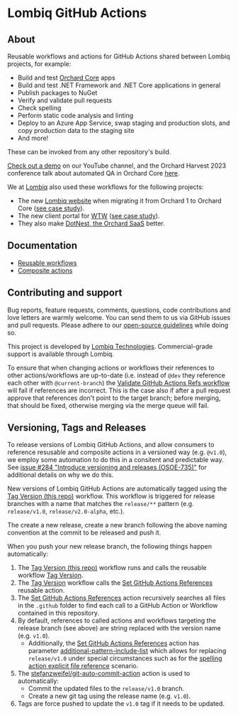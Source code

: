 # Lombiq GitHub Actions

## About

Reusable workflows and actions for GitHub Actions shared between Lombiq projects, for example:

- Build and test [Orchard Core](https://www.orchardcore.net/) apps
- Build and test .NET Framework and .NET Core applications in general
- Publish packages to NuGet
- Verify and validate pull requests
- Check spelling
- Perform static code analysis and linting
- Deploy to an Azure App Service, swap staging and production slots, and copy production data to the staging site
- And more!

These can be invoked from any other repository's build.

[Check out a demo](https://www.youtube.com/watch?v=bhMnX0TsybM) on our YouTube channel, and the Orchard Harvest 2023 conference talk about automated QA in Orchard Core [here](https://youtu.be/CHdhwD2NHBU).

We at [Lombiq](https://lombiq.com/) also used these workflows for the following projects:

- The new [Lombiq website](https://lombiq.com/) when migrating it from Orchard 1 to Orchard Core ([see case study](https://lombiq.com/blog/how-we-renewed-and-migrated-lombiq-com-from-orchard-1-to-orchard-core)).
- The new client portal for [WTW](https://www.wtwco.com/) ([see case study](https://lombiq.com/blog/lombiq-s-journey-with-wtw-s-client-portal)).<!-- #spell-check-ignore-line -->
- They also make [DotNest, the Orchard SaaS](https://dotnest.com/) better.

## Documentation

- [Reusable workflows](Docs/Workflows.md)
- [Composite actions](Docs/Actions.md)

## Contributing and support

Bug reports, feature requests, comments, questions, code contributions and love letters are warmly welcome. You can send them to us via GitHub issues and pull requests. Please adhere to our [open-source guidelines](https://lombiq.com/open-source-guidelines) while doing so.

This project is developed by [Lombiq Technologies](https://lombiq.com/). Commercial-grade support is available through Lombiq.

To ensure that when changing actions or workflows their references to other actions/workflows are up-to-date (i.e. instead of `@dev` they reference each other with `@current-branch`) the [Validate GitHub Actions Refs workflow](https://github.com/Lombiq/GitHub-Actions/blob/dev/.github/workflows/validate-this-gha-refs.yml) will fail if references are incorrect. This is the case also if after a pull request approve that references don't point to the target branch; before merging, that should be fixed, otherwise merging via the merge queue will fail.

## Versioning, Tags and Releases

To release versions of Lombiq GitHub Actions, and allow consumers to reference resusable and composite actions in a versioned way (e.g. `@v1.0`), we employ some automation to do this  in a consitent and predictable way. See [issue #284 "Introduce versioning and releases (OSOE-735)"](https://github.com/Lombiq/GitHub-Actions/issues/284) for additional details on why we do this.

New versions of Lombiq GitHub Actions are automatically tagged using the [Tag Version (this repo)](https://github.com/Lombiq/GitHub-Actions/blob/issue/OSOE-735/.github/workflows/tag-version-this-repo.yml) workflow. This workflow is triggered for release branches with a name that matches the `release/**` pattern (e.g. `release/v1.0`, `release/v2.0-alpha`, etc.).

The create a new release, create a new branch following the above naming convention at the commit to be released and push it.

When you push your new release branch, the following things happen automatically:

1. The [Tag Version (this repo)](https://github.com/Lombiq/GitHub-Actions/blob/issue/OSOE-735/.github/workflows/tag-version-this-repo.yml) workflow runs and calls the reusable workflow [Tag Version](https://github.com/Lombiq/GitHub-Actions/blob/issue/OSOE-735/.github/workflows/tag-version.yml).
2. The [Tag Version](https://github.com/Lombiq/GitHub-Actions/blob/issue/OSOE-735/.github/workflows/tag-version.yml) workflow calls the [Set GitHub Actions References](https://github.com/Lombiq/GitHub-Actions/blob/issue/OSOE-735/.github/actions/set-gha-refs/action.yml) reusable action.
3. The [Set GitHub Actions References](https://github.com/Lombiq/GitHub-Actions/blob/issue/OSOE-735/.github/actions/set-gha-refs/action.yml) action recursively searches all files in the `.github` folder to find each call to a GitHub Action or Workflow contained in this repository.
4. By default, references to called actions and workflows targeting the release branch (see above) are string replaced with the version name (e.g. `v1.0`).
   - Additionally, the [Set GitHub Actions References](https://github.com/Lombiq/GitHub-Actions/blob/issue/OSOE-735/.github/actions/set-gha-refs/action.yml) action has parameter [additional-pattern-include-list](https://github.com/Lombiq/GitHub-Actions/blob/issue/OSOE-735/.github/actions/set-gha-refs/action.yml#L24) which allows for replacing `release/v1.0` under special circumstances such as for the [spelling action explicit file reference](https://github.com/Lombiq/GitHub-Actions/blob/issue/OSOE-735/.github/actions/spelling/action.yml#L133) scenario.
5. The [stefanzweifel/git-auto-commit-action](https://github.com/stefanzweifel/git-auto-commit-action/commit/8756aa072ef5b4a080af5dc8fef36c5d586e521d) action is used to automatically: <!-- #spell-check-ignore-line -->
   - Commit the updated files to the `release/v1.0` branch.
   - Create a new git tag using the release name (e.g. `v1.0`).
6. Tags are force pushed to update the `v1.0` tag if it needs to be updated.
